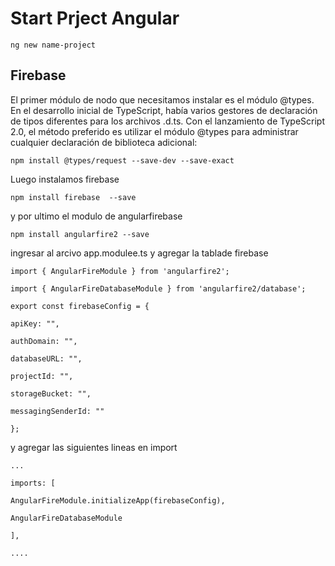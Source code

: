 # Start Prject Angular

`ng new name-project`

## Firebase

El primer módulo de nodo que necesitamos instalar es el módulo @types. En el desarrollo inicial de TypeScript, había varios gestores de declaración de tipos diferentes para los archivos .d.ts. Con el lanzamiento de TypeScript 2.0, el método preferido es utilizar el módulo @types para administrar cualquier declaración de biblioteca adicional:

`npm install @types/request --save-dev --save-exact`

Luego instalamos firebase

`npm install firebase  --save`

y por ultimo el modulo de angularfirebase

`npm install angularfire2 --save`

ingresar al arcivo app.modulee.ts y agregar la tablade firebase

`import { AngularFireModule } from 'angularfire2';`

`import { AngularFireDatabaseModule } from 'angularfire2/database';`

`export const firebaseConfig = {`

`apiKey: "",`

`authDomain: "",`

`databaseURL: "",`

`projectId: "",`

`storageBucket: "",`

`messagingSenderId: ""`

`};`

y agregar las siguientes lineas en import

`...`

`imports: [`

`AngularFireModule.initializeApp(firebaseConfig),`

`AngularFireDatabaseModule`

`],`

`....`





